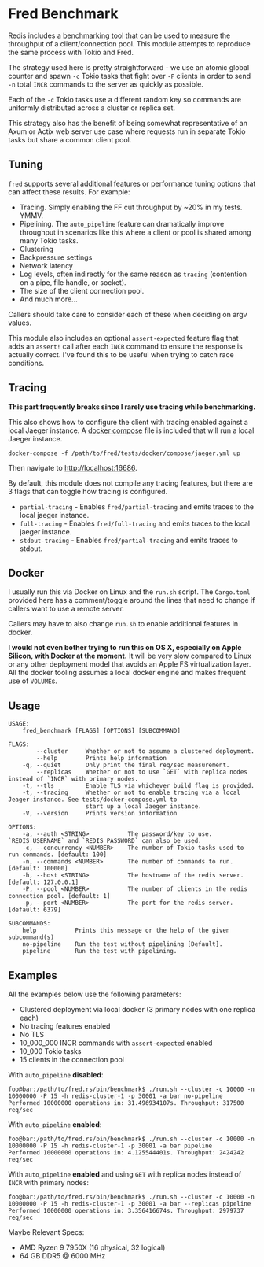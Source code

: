 Fred Benchmark
=============

Redis includes a [benchmarking tool](https://redis.io/docs/management/optimization/benchmarks/) that can be used to measure the throughput of a client/connection pool. This module attempts to reproduce the same process with Tokio and Fred. 

The strategy used here is pretty straightforward - we use an atomic global counter and spawn `-c` Tokio tasks that fight over `-P` clients in order to send `-n` total `INCR` commands to the server as quickly as possible.

Each of the `-c` Tokio tasks use a different random key so commands are uniformly distributed across a cluster or replica set.

This strategy also has the benefit of being somewhat representative of an Axum or Actix web server use case where requests run in separate Tokio tasks but share a common client pool. 

## Tuning

`fred` supports several additional features or performance tuning options that can affect these results. For example:

* Tracing. Simply enabling the FF cut throughput by ~20% in my tests. YMMV.
* Pipelining. The `auto_pipeline` feature can dramatically improve throughput in scenarios like this where a client or pool is shared among many Tokio tasks.
* Clustering
* Backpressure settings
* Network latency
* Log levels, often indirectly for the same reason as `tracing` (contention on a pipe, file handle, or socket).
* The size of the client connection pool.
* And much more...

Callers should take care to consider each of these when deciding on argv values.

This module also includes an optional `assert-expected` feature flag that adds an `assert!` call after each `INCR` command to ensure the response is actually correct. I've found this to be useful when trying to catch race conditions.

## Tracing 

**This part frequently breaks since I rarely use tracing while benchmarking.**

This also shows how to configure the client with tracing enabled against a local Jaeger instance. A [docker compose](../../tests/docker/compose/jaeger.yml) file is included that will run a local Jaeger instance.

```
docker-compose -f /path/to/fred/tests/docker/compose/jaeger.yml up
```

Then navigate to <http://localhost:16686>.

By default, this module does not compile any tracing features, but there are 3 flags that can toggle how tracing is configured.

* `partial-tracing` - Enables `fred/partial-tracing` and emits traces to the local jaeger instance.
* `full-tracing` - Enables `fred/full-tracing` and emits traces to the local jaeger instance.
* `stdout-tracing` - Enables `fred/partial-tracing` and emits traces to stdout.

## Docker

I usually run this via Docker on Linux and the `run.sh` script. The `Cargo.toml` provided here has a comment/toggle around the lines that need to change if callers want to use a remote server. 

Callers may have to also change `run.sh` to enable additional features in docker.

**I would not even bother trying to run this on OS X, especially on Apple Silicon, with Docker at the moment.** It will be very slow compared to Linux or any other deployment model that avoids an Apple FS virtualization layer. All the docker tooling assumes a local docker engine and makes frequent use of `VOLUME`s.

## Usage 

```
USAGE:
    fred_benchmark [FLAGS] [OPTIONS] [SUBCOMMAND]

FLAGS:
        --cluster     Whether or not to assume a clustered deployment.
        --help        Prints help information
    -q, --quiet       Only print the final req/sec measurement.
        --replicas    Whether or not to use `GET` with replica nodes instead of `INCR` with primary nodes.
    -t, --tls         Enable TLS via whichever build flag is provided.
    -t, --tracing     Whether or not to enable tracing via a local Jeager instance. See tests/docker-compose.yml to
                      start up a local Jaeger instance.
    -V, --version     Prints version information

OPTIONS:
    -a, --auth <STRING>           The password/key to use. `REDIS_USERNAME` and `REDIS_PASSWORD` can also be used.
    -c, --concurrency <NUMBER>    The number of Tokio tasks used to run commands. [default: 100]
    -n, --commands <NUMBER>       The number of commands to run. [default: 100000]
    -h, --host <STRING>           The hostname of the redis server. [default: 127.0.0.1]
    -P, --pool <NUMBER>           The number of clients in the redis connection pool. [default: 1]
    -p, --port <NUMBER>           The port for the redis server. [default: 6379]

SUBCOMMANDS:
    help           Prints this message or the help of the given subcommand(s)
    no-pipeline    Run the test without pipelining [Default].
    pipeline       Run the test with pipelining.
```

## Examples

All the examples below use the following parameters:

* Clustered deployment via local docker (3 primary nodes with one replica each)
* No tracing features enabled
* No TLS
* 10_000_000 INCR commands with `assert-expected` enabled
* 10_000 Tokio tasks
* 15 clients in the connection pool

With `auto_pipeline` **disabled**:

```
foo@bar:/path/to/fred.rs/bin/benchmark$ ./run.sh --cluster -c 10000 -n 10000000 -P 15 -h redis-cluster-1 -p 30001 -a bar no-pipeline
Performed 10000000 operations in: 31.496934107s. Throughput: 317500 req/sec
```

With `auto_pipeline` **enabled**:

```
foo@bar:/path/to/fred.rs/bin/benchmark$ ./run.sh --cluster -c 10000 -n 10000000 -P 15 -h redis-cluster-1 -p 30001 -a bar pipeline
Performed 10000000 operations in: 4.125544401s. Throughput: 2424242 req/sec
```

With `auto_pipeline` **enabled** and using `GET` with replica nodes instead of `INCR` with primary nodes:

```
foo@bar:/path/to/fred.rs/bin/benchmark$ ./run.sh --cluster -c 10000 -n 10000000 -P 15 -h redis-cluster-1 -p 30001 -a bar --replicas pipeline
Performed 10000000 operations in: 3.356416674s. Throughput: 2979737 req/sec
```

Maybe Relevant Specs:
* AMD Ryzen 9 7950X (16 physical, 32 logical)
* 64 GB DDR5 @ 6000 MHz